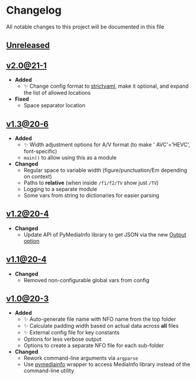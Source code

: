 # Changelog
All notable changes to this project will be documented in this file

[unreleased]: https://github.com/eugenesvk/ListMediaInfo/compare/v2.0@21-1...HEAD
## [Unreleased]

[v2.0@21-1]: https://github.com/eugenesvk/ListMediaInfo/releases/tag/v2.0@21-1
## [v2.0@21-1]
  - __Added__
    + :sparkles: Change config format to [strictyaml](github.com/crdoconnor/strictyaml), make it optional, and expand the list of allowed locations
  - __Fixed__
    + Space separator location

[v1.3@20-6]: https://github.com/eugenesvk/ListMediaInfo/releases/tag/v1.3@20-6
## [v1.3@20-6]
  - __Added__
    + :sparkles: Width adjustment options for A/V format (to make ' AVC'='HEVC', font-specific)
    + `main()` to allow using this as a module
  - __Changed__
    + Regular space to variable width (figure/punctuation/Em depending on context)
    + Paths to __relative__ (when inside `/f1/f2/TV` show just `/TV`)
    + Logging to a separate module
    + Some vars from string to dictionaries for easier parsing

[v1.2@20-4]: https://github.com/eugenesvk/ListMediaInfo/releases/tag/v1.2@20-4
## [v1.2@20-4]
  - __Changed__
    + Update API of PyMediaInfo library to get JSON via the new [Output option](github.com/sbraz/pymediainfo/issues/82)

[v1.1@20-4]: https://github.com/eugenesvk/ListMediaInfo/releases/tag/v1.1@20-4
## [v1.1@20-4]
  - __Changed__
    + Removed non-configurable global vars from config

[v1.0@20-3]: https://github.com/eugenesvk/ListMediaInfo/releases/tag/v1.0@20-3
## [v1.0@20-3]
  - __Added__
    + :sparkles: Auto-generate file name with NFO name from the top folder
    + :sparkles: Calculate padding width based on actual data across __all__ files
    + :sparkles: External config file for key constants
    + Options for less verbose output
    + Options to create a separate NFO file for each sub-folder
  - __Changed__
    + Rework command-line arguments via `argparse`
    + Use [pymediainfo](https://github.com/sbraz/pymediainfo) wrapper to access MediaInfo library instead of the command-line utility

